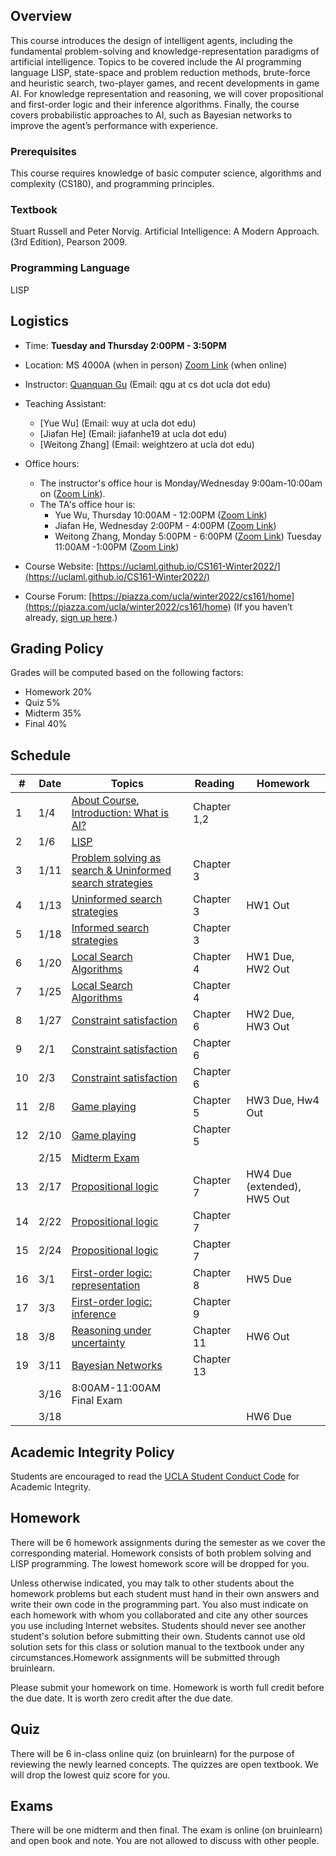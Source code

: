 
## Overview
This course introduces the design of intelligent agents, including the fundamental problem-solving and knowledge-representation paradigms of artificial intelligence. Topics to be covered include the AI programming language LISP, state-space and problem reduction methods, brute-force and heuristic search, two-player games, and recent developments in game AI. For knowledge representation and reasoning, we will cover propositional and first-order logic and their inference algorithms. Finally, the course covers probabilistic approaches to AI, such as Bayesian networks to improve the agent’s performance with experience.

### Prerequisites
This course requires knowledge of basic computer science, algorithms and complexity (CS180), and programming principles.
### Textbook

Stuart Russell and Peter Norvig. Artificial Intelligence: A Modern Approach. (3rd Edition), Pearson 2009.

### Programming Language
LISP

## Logistics
<!--University of California, Los Angeles  -->
- Time: **Tuesday and Thursday 2:00PM - 3:50PM**
- Location: MS 4000A (when in person) [Zoom Link](https://ucla.zoom.us/j/94911413056) (when online)  
- Instructor: [Quanquan Gu](http://web.cs.ucla.edu/~qgu/) (Email: qgu at cs dot ucla dot edu)   
- Teaching Assistant: 
    - [Yue Wu] (Email: wuy at ucla dot edu)
    - [Jiafan He] (Email: jiafanhe19 at ucla dot edu)
    - [Weitong Zhang] (Email: weightzero at ucla dot edu)
    
- Office hours: 
    - The instructor's office hour is Monday/Wednesday 9:00am-10:00am on ([Zoom Link](https://ucla.zoom.us/j/98281567711)). 
    - The TA's office hour is: 
        - Yue Wu, Thursday 10:00AM - 12:00PM ([Zoom Link](https://ucla.zoom.us/j/98760163747)) 
        - Jiafan He, Wednesday 2:00PM - 4:00PM ([Zoom Link](https://ucla.zoom.us/j/93746859322))
        - Weitong Zhang, Monday 5:00PM - 6:00PM ([Zoom Link](https://ucla.zoom.us/j/91965104584)) Tuesday 11:00AM -1:00PM ([Zoom Link](https://ucla.zoom.us/j/94476756057))
- Course Website: [https://uclaml.github.io/CS161-Winter2022/](https://uclaml.github.io/CS161-Winter2022/)
- Course Forum: [https://piazza.com/ucla/winter2022/cs161/home](https://piazza.com/ucla/winter2022/cs161/home)
(If you haven’t already, [sign up here](piazza.com/ucla/winter2022/cs161).)






## Grading Policy
 
Grades will be computed based on the following factors:

- Homework 20%
- Quiz 5%
- Midterm 35%
- Final 40%

## Schedule

| #  | Date  | Topics  |  Reading | Homework  |
|---|---|---|---|---|
| 1  | 1/4  |  [About Course](https://www.dropbox.com/s/6v49m2i9g6f18h3/Lecture0.pdf?dl=0), [Introduction: What is AI?](https://www.dropbox.com/s/o9wft7ybkmhqgxr/Lecture1.pdf?dl=0) |  Chapter 1,2 |   |
| 2 | 1/6 | [LISP](https://www.dropbox.com/s/9rqb830n8gr84tt/Lecture2.pdf?dl=0) | | |
| 3 | 1/11 | [Problem solving as search & Uninformed search strategies](https://www.dropbox.com/s/lwwxo28aee5bshv/Lecture3.pdf?dl=0) | Chapter 3 | |
| 4 | 1/13 | [Uninformed search strategies](https://www.dropbox.com/s/lwwxo28aee5bshv/Lecture3.pdf?dl=0) | Chapter 3 | HW1 Out |
| 5 | 1/18 | [Informed search strategies](https://www.dropbox.com/s/dvqksgu4ozo2pcc/lecture4.pdf?dl=0)| Chapter 3 |  |
| 6 | 1/20 | [Local Search Algorithms](https://www.dropbox.com/s/irybdjzo0tg29ac/lecture5.pdf?dl=0) | Chapter 4 | HW1 Due, HW2 Out|
| 7 | 1/25 | [Local Search Algorithms](https://www.dropbox.com/s/irybdjzo0tg29ac/lecture5.pdf?dl=0) | Chapter 4 | |
| 8 | 1/27 | [Constraint satisfaction](https://www.dropbox.com/s/kl3ynj8fnqe0v19/lecture6.pdf?dl=0) | Chapter 6 | HW2 Due, HW3 Out|
| 9 | 2/1 | [Constraint satisfaction](https://www.dropbox.com/s/kl3ynj8fnqe0v19/lecture6.pdf?dl=0) | Chapter 6 | |
| 10 | 2/3 | [Constraint satisfaction](https://www.dropbox.com/s/kl3ynj8fnqe0v19/lecture6.pdf?dl=0) | Chapter 6 |  |
| 11 | 2/8 | [Game playing](https://www.dropbox.com/s/iwm7wz5gf47s5hx/Lecture7.pdf?dl=0) | Chapter 5 | HW3 Due, Hw4 Out |
| 12 | 2/10 | [Game playing](https://www.dropbox.com/s/iwm7wz5gf47s5hx/Lecture7.pdf?dl=0) | Chapter 5 | |
|  | 2/15 | [Midterm Exam](https://www.dropbox.com/s/lhk376z72t6acfy/CS161%20Study%20Guide.docx?dl=0) | | |
| 13 | 2/17 | [Propositional logic](https://www.dropbox.com/s/yy88ndocrit0cgg/Lecture8.pdf?dl=0) | Chapter 7 | HW4 Due (extended), HW5 Out |
| 14 | 2/22 | [Propositional logic](https://www.dropbox.com/s/yy88ndocrit0cgg/Lecture8.pdf?dl=0) | Chapter 7 |  |
| 15 | 2/24 | [Propositional logic](https://www.dropbox.com/s/yy88ndocrit0cgg/Lecture8.pdf?dl=0) | Chapter 7 |  |
| 16 | 3/1 | [First-order logic: representation](https://www.dropbox.com/s/7g5o5vfof4jd1e4/Lecture9.pdf?dl=0) | Chapter 8 | HW5 Due|
| 17 | 3/3 | [First-order logic: inference](https://www.dropbox.com/s/ihnmk8u1mvjqr4o/Lecture10.pdf?dl=0) | Chapter 9 |  |
| 18 | 3/8 | [Reasoning under uncertainty](https://www.dropbox.com/s/cg7fuk1jhrnu2xs/Lecture11.pdf?dl=0) | Chapter 11 | HW6 Out  |
| 19 | 3/11 | [Bayesian Networks](https://www.dropbox.com/s/g1wc0vmyyt0o9zc/Lecture12.pdf?dl=0) | Chapter 13 | |
|  | 3/16 | 8:00AM-11:00AM Final Exam | |  |
|  | 3/18 | | |  HW6 Due |

## Academic Integrity Policy
Students are encouraged to read the [UCLA Student Conduct Code](https://www.deanofstudents.ucla.edu/Individual-Student-Code) for Academic Integrity. 

## Homework
There will be 6 homework assignments during the semester as we cover the corresponding material. Homework consists of both problem solving and LISP programming. The lowest homework score will be dropped for you.

Unless otherwise indicated, you may talk to other students about the homework problems but each student must hand in their own answers and write their own code in the programming part. You also must indicate on each homework with whom you collaborated and cite any other sources you use including Internet websites. Students should never see another student's solution before submitting their own. Students cannot use old solution sets for this class or solution manual to the textbook under any circumstances.Homework assignments will be submitted through bruinlearn. 

Please submit your homework on time. Homework is worth full credit before the due date. It is worth zero credit after the due date.

## Quiz

There will be 6 in-class online quiz (on bruinlearn) for the purpose of reviewing the newly learned concepts. The quizzes are open textbook. We will drop the lowest quiz score for you.

## Exams

There will be one midterm and then final. The exam is online (on bruinlearn) and open book and note. You are not allowed to discuss with other people.
